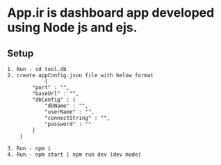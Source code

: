 # App.ir is dashboard app developed using Node js and ejs.

## Setup

    1. Run - cd tool.db
    2. create appConfig.json file with below format
                {
            "port" : "",
            "baseUrl" : "",
            "dbConfig" : {
                "dbName" : "",
                "userName" : "",
                "connectString" : "",
                "password" : ""
            }
        }

    3. Run - npm i
    4. Run - npm start | npm run dev (dev mode)